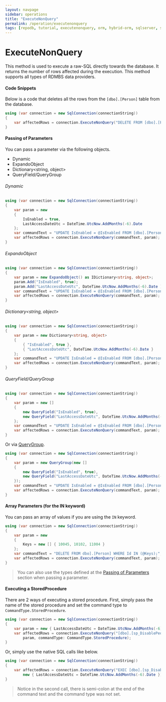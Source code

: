 ```yaml
---
layout: navpage
sidebar: operations
title: "ExecuteNonQuery"
permalink: /operation/executenonquery
tags: [repodb, tutorial, executenonquery, orm, hybrid-orm, sqlserver, sqlite, mysql, postgresql]
---
```


# ExecuteNonQuery

This method is used to execute a raw-SQL directly towards the database. It returns the number of rows affected during the execution. This method supports all types of RDMBS data providers.

#### Code Snippets

Below is a code that deletes all the rows from the `[dbo].[Person]` table from the database.

```csharp
using (var connection = new SqlConnection(connectionString))
{
    var affectedRows = connection.ExecuteNonQuery("DELETE FROM [dbo].[Person];");
}
```

#### Passing of Parameters

You can pass a parameter via the following objects.

- Dynamic
- ExpandoObject
- Dictionary&lt;string, object&gt;
- QueryField/QueryGroup

###### Dynamic

```csharp
using (var connection = new SqlConnection(connectionString))
{
    var param = new
    {
        IsEnabled = true,
        LastAccessDateUtc = DateTime.UtcNow.AddMonths(-6).Date 
    };
    var commandText = "UPDATE IsEnabled = @IsEnabled FROM [dbo].[Person] WHERE ([LastAccessDateUtc] = @LastAccessDateUtc);";
    var affectedRows = connection.ExecuteNonQuery(commandText, param);
}
```

###### ExpandoObject

```csharp
using (var connection = new SqlConnection(connectionString))
{
    var param = new ExpandoObject() as IDictionary<string, object>;
    param.Add("IsEnabled", true);
    param.Add("LastAccessDateUtc", DateTime.UtcNow.AddMonths(-6).Date );
    var commandText = "UPDATE IsEnabled = @IsEnabled FROM [dbo].[Person] WHERE ([LastAccessDateUtc] = @LastAccessDateUtc);";
    var affectedRows = connection.ExecuteNonQuery(commandText, param);
}
```

###### Dictionary<string, object>

```csharp
using (var connection = new SqlConnection(connectionString))
{
    var param = new Dictionary<string, object>
    {
        { "IsEnabled", true },
        { "LastAccessDateUtc", DateTime.UtcNow.AddMonths(-6).Date }
    };
    var commandText = "UPDATE IsEnabled = @IsEnabled FROM [dbo].[Person] WHERE ([LastAccessDateUtc] = @LastAccessDateUtc);";
    var affectedRows = connection.ExecuteNonQuery(commandText, param);
}
```

###### QueryField/QueryGroup

```csharp
using (var connection = new SqlConnection(connectionString))
{
    var param = new []
    {
        new QueryField("IsEnabled", true),
        new QueryField("LastAccessDateUtc", DateTime.UtcNow.AddMonths(-6).Date)
    };
    var commandText = "UPDATE IsEnabled = @IsEnabled FROM [dbo].[Person] WHERE ([LastAccessDateUtc] = @LastAccessDateUtc);";
    var affectedRows = connection.ExecuteNonQuery(commandText, param);
}
```

Or via [QueryGroup](/class/querygroup).

```csharp
using (var connection = new SqlConnection(connectionString))
{
    var param = new QueryGroup(new []
    {
        new QueryField("IsEnabled", true),
        new QueryField("LastAccessDateUtc", DateTime.UtcNow.AddMonths(-6).Date)
    });
    var commandText = "UPDATE IsEnabled = @IsEnabled FROM [dbo].[Person] WHERE ([LastAccessDateUtc] = @LastAccessDateUtc);";
    var affectedRows = connection.ExecuteNonQuery(commandText, param);
}
```

#### Array Parameters (for the IN keyword)

You can pass an array of values if you are using the `IN` keyword.

```csharp
using (var connection = new SqlConnection(connectionString))
{
    var param = new
    {
        Keys = new [] { 10045, 10102, 11004 }
    };
    var commandText = "DELETE FROM dbo].[Person] WHERE Id IN (@Keys);";
    var affectedRows = connection.ExecuteNonQuery(commandText, param);
}
```

> You can also use the types defined at the [Passing of Parameters](#passing-of-parameters) section when passing a parameter.

#### Executing a StoredProcedure

There are 2 ways of executing a stored procedure. First, simply pass the name of the stored procedure and set the command type to `CommandType.StoredProcedure`.

```csharp
using (var connection = new SqlConnection(connectionString))
{
    var param = new { LastAccessDateUtc = DateTime.UtcNow.AddMonths(-6).Date };
    var affectedRows = connection.ExecuteNonQuery("[dbo].[sp_DisablePeopleState](@LastAccessDateUtc);",
        param, commandType: CommandType.StoredProcedure);
}
```

Or, simply use the native SQL calls like below.

```csharp
using (var connection = new SqlConnection(connectionString))
{
    var affectedRows = connection.ExecuteNonQuery("EXEC [dbo].[sp_DisablePeopleState](@LastAccessDateUtc);",
        new { LastAccessDateUtc = DateTime.UtcNow.AddMonths(-6).Date });
}
```

> Notice in the second call, there is semi-colon at the end of the command text and the command type was not set.
